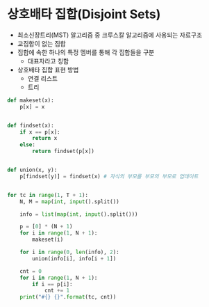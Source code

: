 # 상호배타 집합(Disjoint Sets)

* 최소신장트리(MST) 알고리즘 중 크루스칼 알고리즘에 사용되는 자료구조
* 교집합이 없는 집합
* 집합에 속한 하나의 특정 멤버를 통해 각 집합들을 구분
  * 대표자라고 칭함
* 상호배타 집합 표현 방법
  * 연결 리스트
  * 트리

```python
def makeset(x):
    p[x] = x


def findset(x):
    if x == p[x]:
        return x
    else:
        return findset(p[x])


def union(x, y):
    p[findset(y)] = findset(x) # 자식의 부모를 부모의 부모로 업데이트


for tc in range(1, T + 1):
    N, M = map(int, input().split())

    info = list(map(int, input().split()))

    p = [0] * (N + 1)
    for i in range(1, N + 1):
        makeset(i)

    for i in range(0, len(info), 2):
        union(info[i], info[i + 1])

    cnt = 0
    for i in range(1, N + 1):
        if i == p[i]:
            cnt += 1
    print("#{} {}".format(tc, cnt))
```

